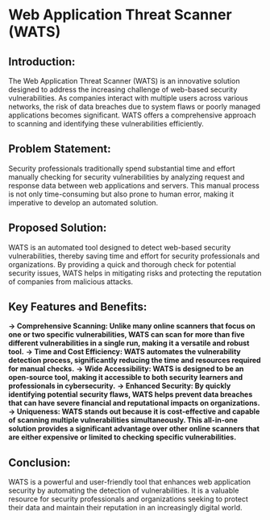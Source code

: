 # Web Application Threat Scanner (WATS)

## Introduction:

The Web Application Threat Scanner (WATS) is an innovative solution designed to address the increasing challenge of web-based security vulnerabilities. As companies interact with multiple users across various networks, the risk of data breaches due to system flaws or poorly managed applications becomes significant. WATS offers a comprehensive approach to scanning and identifying these vulnerabilities efficiently.

## Problem Statement:
Security professionals traditionally spend substantial time and effort manually checking for security vulnerabilities by analyzing request and response data between web applications and servers. This manual process is not only time-consuming but also prone to human error, making it imperative to develop an automated solution.

## Proposed Solution:
WATS is an automated tool designed to detect web-based security vulnerabilities, thereby saving time and effort for security professionals and organizations. By providing a quick and thorough check for potential security issues, WATS helps in mitigating risks and protecting the reputation of companies from malicious attacks.

## Key Features and Benefits:
**-> Comprehensive Scanning: Unlike many online scanners that focus on one or two specific vulnerabilities, WATS can scan for more than five different vulnerabilities in a single run, making it a versatile and robust tool.**
**-> Time and Cost Efficiency: WATS automates the vulnerability detection process, significantly reducing the time and resources required for manual checks.**
**-> Wide Accessibility: WATS is designed to be an open-source tool, making it accessible to both security learners and professionals in cybersecurity.**
**-> Enhanced Security: By quickly identifying potential security flaws, WATS helps prevent data breaches that can have severe financial and reputational impacts on organizations.**
**-> Uniqueness: WATS stands out because it is cost-effective and capable of scanning multiple vulnerabilities simultaneously. This all-in-one solution provides a significant advantage over other online scanners that are either expensive or limited to checking specific vulnerabilities.**

## Conclusion:
WATS is a powerful and user-friendly tool that enhances web application security by automating the detection of vulnerabilities. It is a valuable resource for security professionals and organizations seeking to protect their data and maintain their reputation in an increasingly digital world.
